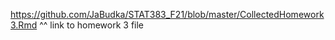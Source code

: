 https://github.com/JaBudka/STAT383_F21/blob/master/CollectedHomework3.Rmd
^^ link to homework 3 file
